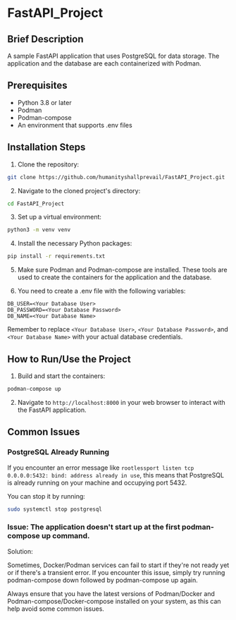 # FastAPI_Project

## Brief Description
A sample FastAPI application that uses PostgreSQL for data storage. The application and the database are each containerized with Podman.

## Prerequisites
- Python 3.8 or later
- Podman
- Podman-compose
- An environment that supports .env files

## Installation Steps

1. Clone the repository:

```bash
git clone https://github.com/humanityshallprevail/FastAPI_Project.git
```

2. Navigate to the cloned project's directory:

```bash
cd FastAPI_Project
```
3. Set up a virtual environment:

```bash
python3 -m venv venv
```

4. Install the necessary Python packages:

```bash
pip install -r requirements.txt
```

5. Make sure Podman and Podman-compose are installed. These tools are used to create the containers for the application and the database.

6. You need to create a .env file with the following variables:

```env
DB_USER=<Your Database User>
DB_PASSWORD=<Your Database Password>
DB_NAME=<Your Database Name>
```

Remember to replace `<Your Database User>`, `<Your Database Password>`, and `<Your Database Name>` with your actual database credentials.

## How to Run/Use the Project

1. Build and start the containers:

```bash
podman-compose up
```

2. Navigate to `http://localhost:8000` in your web browser to interact with the FastAPI application.


## Common Issues

### PostgreSQL Already Running
If you encounter an error message like `rootlessport listen tcp 0.0.0.0:5432: bind: address already in use`, this means that PostgreSQL is already running on your machine and occupying port 5432. 

You can stop it by running:

```bash
sudo systemctl stop postgresql
```
### Issue: The application doesn't start up at the first podman-compose up command.

Solution:

Sometimes, Docker/Podman services can fail to start if they're not ready yet or if there's a transient error. If you encounter this issue, simply try running podman-compose down followed by podman-compose up again.

Always ensure that you have the latest versions of Podman/Docker and Podman-compose/Docker-compose installed on your system, as this can help avoid some common issues.


